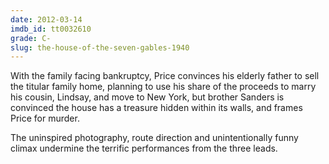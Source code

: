 ```yaml
---
date: 2012-03-14
imdb_id: tt0032610
grade: C-
slug: the-house-of-the-seven-gables-1940
---
```


With the family facing bankruptcy, Price convinces his elderly father to sell the titular family home, planning to use his share of the proceeds to marry his cousin, Lindsay, and move to New York, but brother Sanders is convinced the house has a treasure hidden within its walls, and frames Price for murder.

The uninspired photography, route direction and unintentionally funny climax undermine the terrific performances from the three leads.
